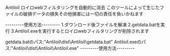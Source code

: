 Antiloil
ロイロwebフィルタリングを自動的に消去
このツールによって生じたファイルの破損データの損失その他損害には一切の責任を負いかねます

---------使用方法---------
1.ダウンロード後ファイルを解凍
2.getdata.batを実行
3.Antiloil.exeを実行するとロイロwebフィルタリングが削除されます


getdata.batのパス:"Antiloil\dist\Antiloil\getdata.bat"
Antiloil.exeのパス:"Antiloil\dist\Antiloil\Antiloil.exe"
---------使用方法---------
